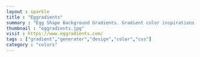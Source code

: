 ```yaml
---
layout : sparkle
title : "Eggradients"
summary : "Egg Shape Background Gradients. Gradient color inspirations for your next projec"
thumbnail : "eggradients.jpg"
visit : https://www.eggradients.com/
tags : ["gradient","generator","design","color","css"]
category : "colors"
---
```

